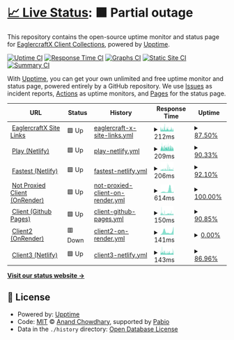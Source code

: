 # [📈 Live Status](https://eaglercraftx1-8.github.io/eaglercraft-uptime): <!--live status--> **🟧 Partial outage**

This repository contains the open-source uptime monitor and status page for [EaglercraftX Client Collections](https://git.eaglercraft.win/EaglercraftX-Client-Collections), powered by [Upptime](https://github.com/upptime/upptime).

[![Uptime CI](https://github.com/eaglercraftx1-8/eaglercraft-uptime/workflows/Uptime%20CI/badge.svg)](https://github.com/eaglercraftx1-8/eaglercraft-uptime/actions?query=workflow%3A%22Uptime+CI%22)
[![Response Time CI](https://github.com/eaglercraftx1-8/eaglercraft-uptime/workflows/Response%20Time%20CI/badge.svg)](https://github.com/eaglercraftx1-8/eaglercraft-uptime/actions?query=workflow%3A%22Response+Time+CI%22)
[![Graphs CI](https://github.com/eaglercraftx1-8/eaglercraft-uptime/workflows/Graphs%20CI/badge.svg)](https://github.com/eaglercraftx1-8/eaglercraft-uptime/actions?query=workflow%3A%22Graphs+CI%22)
[![Static Site CI](https://github.com/eaglercraftx1-8/eaglercraft-uptime/workflows/Static%20Site%20CI/badge.svg)](https://github.com/eaglercraftx1-8/eaglercraft-uptime/actions?query=workflow%3A%22Static+Site+CI%22)
[![Summary CI](https://github.com/eaglercraftx1-8/eaglercraft-uptime/workflows/Summary%20CI/badge.svg)](https://github.com/eaglercraftx1-8/eaglercraft-uptime/actions?query=workflow%3A%22Summary+CI%22)

With [Upptime](https://upptime.js.org), you can get your own unlimited and free uptime monitor and status page, powered entirely by a GitHub repository. We use [Issues](https://github.com/eaglercraftx1-8/eaglercraft-uptime/issues) as incident reports, [Actions](https://github.com/eaglercraftx1-8/eaglercraft-uptime/actions) as uptime monitors, and [Pages](https://eaglercraftx1-8.github.io/eaglercraft-uptime) for the status page.

<!--start: status pages-->
<!-- This summary is generated by Upptime (https://github.com/upptime/upptime) -->
<!-- Do not edit this manually, your changes will be overwritten -->
<!-- prettier-ignore -->
| URL | Status | History | Response Time | Uptime |
| --- | ------ | ------- | ------------- | ------ |
| <img alt="" src="https://icons.duckduckgo.com/ip3/www.eaglercraft.win.ico" height="13"> [EaglercraftX Site Links](https://www.eaglercraft.win) | 🟩 Up | [eaglercraft-x-site-links.yml](https://github.com/eaglercraftx1-8/eaglercraft-uptime/commits/HEAD/history/eaglercraft-x-site-links.yml) | <details><summary><img alt="Response time graph" src="./graphs/eaglercraft-x-site-links/response-time-week.png" height="20"> 212ms</summary><br><a href="https://eaglercraftx1-8.github.io/eaglercraft-uptime/history/eaglercraft-x-site-links"><img alt="Response time 201" src="https://img.shields.io/endpoint?url=https%3A%2F%2Fraw.githubusercontent.com%2Feaglercraftx1-8%2Feaglercraft-uptime%2FHEAD%2Fapi%2Feaglercraft-x-site-links%2Fresponse-time.json"></a><br><a href="https://eaglercraftx1-8.github.io/eaglercraft-uptime/history/eaglercraft-x-site-links"><img alt="24-hour response time 221" src="https://img.shields.io/endpoint?url=https%3A%2F%2Fraw.githubusercontent.com%2Feaglercraftx1-8%2Feaglercraft-uptime%2FHEAD%2Fapi%2Feaglercraft-x-site-links%2Fresponse-time-day.json"></a><br><a href="https://eaglercraftx1-8.github.io/eaglercraft-uptime/history/eaglercraft-x-site-links"><img alt="7-day response time 212" src="https://img.shields.io/endpoint?url=https%3A%2F%2Fraw.githubusercontent.com%2Feaglercraftx1-8%2Feaglercraft-uptime%2FHEAD%2Fapi%2Feaglercraft-x-site-links%2Fresponse-time-week.json"></a><br><a href="https://eaglercraftx1-8.github.io/eaglercraft-uptime/history/eaglercraft-x-site-links"><img alt="30-day response time 202" src="https://img.shields.io/endpoint?url=https%3A%2F%2Fraw.githubusercontent.com%2Feaglercraftx1-8%2Feaglercraft-uptime%2FHEAD%2Fapi%2Feaglercraft-x-site-links%2Fresponse-time-month.json"></a><br><a href="https://eaglercraftx1-8.github.io/eaglercraft-uptime/history/eaglercraft-x-site-links"><img alt="1-year response time 201" src="https://img.shields.io/endpoint?url=https%3A%2F%2Fraw.githubusercontent.com%2Feaglercraftx1-8%2Feaglercraft-uptime%2FHEAD%2Fapi%2Feaglercraft-x-site-links%2Fresponse-time-year.json"></a></details> | <details><summary><a href="https://eaglercraftx1-8.github.io/eaglercraft-uptime/history/eaglercraft-x-site-links">87.50%</a></summary><a href="https://eaglercraftx1-8.github.io/eaglercraft-uptime/history/eaglercraft-x-site-links"><img alt="All-time uptime 96.35%" src="https://img.shields.io/endpoint?url=https%3A%2F%2Fraw.githubusercontent.com%2Feaglercraftx1-8%2Feaglercraft-uptime%2FHEAD%2Fapi%2Feaglercraft-x-site-links%2Fuptime.json"></a><br><a href="https://eaglercraftx1-8.github.io/eaglercraft-uptime/history/eaglercraft-x-site-links"><img alt="24-hour uptime 67.75%" src="https://img.shields.io/endpoint?url=https%3A%2F%2Fraw.githubusercontent.com%2Feaglercraftx1-8%2Feaglercraft-uptime%2FHEAD%2Fapi%2Feaglercraft-x-site-links%2Fuptime-day.json"></a><br><a href="https://eaglercraftx1-8.github.io/eaglercraft-uptime/history/eaglercraft-x-site-links"><img alt="7-day uptime 87.50%" src="https://img.shields.io/endpoint?url=https%3A%2F%2Fraw.githubusercontent.com%2Feaglercraftx1-8%2Feaglercraft-uptime%2FHEAD%2Fapi%2Feaglercraft-x-site-links%2Fuptime-week.json"></a><br><a href="https://eaglercraftx1-8.github.io/eaglercraft-uptime/history/eaglercraft-x-site-links"><img alt="30-day uptime 90.85%" src="https://img.shields.io/endpoint?url=https%3A%2F%2Fraw.githubusercontent.com%2Feaglercraftx1-8%2Feaglercraft-uptime%2FHEAD%2Fapi%2Feaglercraft-x-site-links%2Fuptime-month.json"></a><br><a href="https://eaglercraftx1-8.github.io/eaglercraft-uptime/history/eaglercraft-x-site-links"><img alt="1-year uptime 96.35%" src="https://img.shields.io/endpoint?url=https%3A%2F%2Fraw.githubusercontent.com%2Feaglercraftx1-8%2Feaglercraft-uptime%2FHEAD%2Fapi%2Feaglercraft-x-site-links%2Fuptime-year.json"></a></details>
| <img alt="" src="https://icons.duckduckgo.com/ip3/play.eaglercraft.win.ico" height="13"> [Play (Netlify)](https://play.eaglercraft.win) | 🟩 Up | [play-netlify.yml](https://github.com/eaglercraftx1-8/eaglercraft-uptime/commits/HEAD/history/play-netlify.yml) | <details><summary><img alt="Response time graph" src="./graphs/play-netlify/response-time-week.png" height="20"> 209ms</summary><br><a href="https://eaglercraftx1-8.github.io/eaglercraft-uptime/history/play-netlify"><img alt="Response time 204" src="https://img.shields.io/endpoint?url=https%3A%2F%2Fraw.githubusercontent.com%2Feaglercraftx1-8%2Feaglercraft-uptime%2FHEAD%2Fapi%2Fplay-netlify%2Fresponse-time.json"></a><br><a href="https://eaglercraftx1-8.github.io/eaglercraft-uptime/history/play-netlify"><img alt="24-hour response time 178" src="https://img.shields.io/endpoint?url=https%3A%2F%2Fraw.githubusercontent.com%2Feaglercraftx1-8%2Feaglercraft-uptime%2FHEAD%2Fapi%2Fplay-netlify%2Fresponse-time-day.json"></a><br><a href="https://eaglercraftx1-8.github.io/eaglercraft-uptime/history/play-netlify"><img alt="7-day response time 209" src="https://img.shields.io/endpoint?url=https%3A%2F%2Fraw.githubusercontent.com%2Feaglercraftx1-8%2Feaglercraft-uptime%2FHEAD%2Fapi%2Fplay-netlify%2Fresponse-time-week.json"></a><br><a href="https://eaglercraftx1-8.github.io/eaglercraft-uptime/history/play-netlify"><img alt="30-day response time 199" src="https://img.shields.io/endpoint?url=https%3A%2F%2Fraw.githubusercontent.com%2Feaglercraftx1-8%2Feaglercraft-uptime%2FHEAD%2Fapi%2Fplay-netlify%2Fresponse-time-month.json"></a><br><a href="https://eaglercraftx1-8.github.io/eaglercraft-uptime/history/play-netlify"><img alt="1-year response time 204" src="https://img.shields.io/endpoint?url=https%3A%2F%2Fraw.githubusercontent.com%2Feaglercraftx1-8%2Feaglercraft-uptime%2FHEAD%2Fapi%2Fplay-netlify%2Fresponse-time-year.json"></a></details> | <details><summary><a href="https://eaglercraftx1-8.github.io/eaglercraft-uptime/history/play-netlify">90.33%</a></summary><a href="https://eaglercraftx1-8.github.io/eaglercraft-uptime/history/play-netlify"><img alt="All-time uptime 96.17%" src="https://img.shields.io/endpoint?url=https%3A%2F%2Fraw.githubusercontent.com%2Feaglercraftx1-8%2Feaglercraft-uptime%2FHEAD%2Fapi%2Fplay-netlify%2Fuptime.json"></a><br><a href="https://eaglercraftx1-8.github.io/eaglercraft-uptime/history/play-netlify"><img alt="24-hour uptime 91.27%" src="https://img.shields.io/endpoint?url=https%3A%2F%2Fraw.githubusercontent.com%2Feaglercraftx1-8%2Feaglercraft-uptime%2FHEAD%2Fapi%2Fplay-netlify%2Fuptime-day.json"></a><br><a href="https://eaglercraftx1-8.github.io/eaglercraft-uptime/history/play-netlify"><img alt="7-day uptime 90.33%" src="https://img.shields.io/endpoint?url=https%3A%2F%2Fraw.githubusercontent.com%2Feaglercraftx1-8%2Feaglercraft-uptime%2FHEAD%2Fapi%2Fplay-netlify%2Fuptime-week.json"></a><br><a href="https://eaglercraftx1-8.github.io/eaglercraft-uptime/history/play-netlify"><img alt="30-day uptime 90.41%" src="https://img.shields.io/endpoint?url=https%3A%2F%2Fraw.githubusercontent.com%2Feaglercraftx1-8%2Feaglercraft-uptime%2FHEAD%2Fapi%2Fplay-netlify%2Fuptime-month.json"></a><br><a href="https://eaglercraftx1-8.github.io/eaglercraft-uptime/history/play-netlify"><img alt="1-year uptime 96.17%" src="https://img.shields.io/endpoint?url=https%3A%2F%2Fraw.githubusercontent.com%2Feaglercraftx1-8%2Feaglercraft-uptime%2FHEAD%2Fapi%2Fplay-netlify%2Fuptime-year.json"></a></details>
| <img alt="" src="https://icons.duckduckgo.com/ip3/fastest.eaglercraft.win.ico" height="13"> [Fastest (Netlify)](https://fastest.eaglercraft.win) | 🟩 Up | [fastest-netlify.yml](https://github.com/eaglercraftx1-8/eaglercraft-uptime/commits/HEAD/history/fastest-netlify.yml) | <details><summary><img alt="Response time graph" src="./graphs/fastest-netlify/response-time-week.png" height="20"> 206ms</summary><br><a href="https://eaglercraftx1-8.github.io/eaglercraft-uptime/history/fastest-netlify"><img alt="Response time 194" src="https://img.shields.io/endpoint?url=https%3A%2F%2Fraw.githubusercontent.com%2Feaglercraftx1-8%2Feaglercraft-uptime%2FHEAD%2Fapi%2Ffastest-netlify%2Fresponse-time.json"></a><br><a href="https://eaglercraftx1-8.github.io/eaglercraft-uptime/history/fastest-netlify"><img alt="24-hour response time 134" src="https://img.shields.io/endpoint?url=https%3A%2F%2Fraw.githubusercontent.com%2Feaglercraftx1-8%2Feaglercraft-uptime%2FHEAD%2Fapi%2Ffastest-netlify%2Fresponse-time-day.json"></a><br><a href="https://eaglercraftx1-8.github.io/eaglercraft-uptime/history/fastest-netlify"><img alt="7-day response time 206" src="https://img.shields.io/endpoint?url=https%3A%2F%2Fraw.githubusercontent.com%2Feaglercraftx1-8%2Feaglercraft-uptime%2FHEAD%2Fapi%2Ffastest-netlify%2Fresponse-time-week.json"></a><br><a href="https://eaglercraftx1-8.github.io/eaglercraft-uptime/history/fastest-netlify"><img alt="30-day response time 191" src="https://img.shields.io/endpoint?url=https%3A%2F%2Fraw.githubusercontent.com%2Feaglercraftx1-8%2Feaglercraft-uptime%2FHEAD%2Fapi%2Ffastest-netlify%2Fresponse-time-month.json"></a><br><a href="https://eaglercraftx1-8.github.io/eaglercraft-uptime/history/fastest-netlify"><img alt="1-year response time 194" src="https://img.shields.io/endpoint?url=https%3A%2F%2Fraw.githubusercontent.com%2Feaglercraftx1-8%2Feaglercraft-uptime%2FHEAD%2Fapi%2Ffastest-netlify%2Fresponse-time-year.json"></a></details> | <details><summary><a href="https://eaglercraftx1-8.github.io/eaglercraft-uptime/history/fastest-netlify">92.10%</a></summary><a href="https://eaglercraftx1-8.github.io/eaglercraft-uptime/history/fastest-netlify"><img alt="All-time uptime 96.87%" src="https://img.shields.io/endpoint?url=https%3A%2F%2Fraw.githubusercontent.com%2Feaglercraftx1-8%2Feaglercraft-uptime%2FHEAD%2Fapi%2Ffastest-netlify%2Fuptime.json"></a><br><a href="https://eaglercraftx1-8.github.io/eaglercraft-uptime/history/fastest-netlify"><img alt="24-hour uptime 98.60%" src="https://img.shields.io/endpoint?url=https%3A%2F%2Fraw.githubusercontent.com%2Feaglercraftx1-8%2Feaglercraft-uptime%2FHEAD%2Fapi%2Ffastest-netlify%2Fuptime-day.json"></a><br><a href="https://eaglercraftx1-8.github.io/eaglercraft-uptime/history/fastest-netlify"><img alt="7-day uptime 92.10%" src="https://img.shields.io/endpoint?url=https%3A%2F%2Fraw.githubusercontent.com%2Feaglercraftx1-8%2Feaglercraft-uptime%2FHEAD%2Fapi%2Ffastest-netlify%2Fuptime-week.json"></a><br><a href="https://eaglercraftx1-8.github.io/eaglercraft-uptime/history/fastest-netlify"><img alt="30-day uptime 92.17%" src="https://img.shields.io/endpoint?url=https%3A%2F%2Fraw.githubusercontent.com%2Feaglercraftx1-8%2Feaglercraft-uptime%2FHEAD%2Fapi%2Ffastest-netlify%2Fuptime-month.json"></a><br><a href="https://eaglercraftx1-8.github.io/eaglercraft-uptime/history/fastest-netlify"><img alt="1-year uptime 96.87%" src="https://img.shields.io/endpoint?url=https%3A%2F%2Fraw.githubusercontent.com%2Feaglercraftx1-8%2Feaglercraft-uptime%2FHEAD%2Fapi%2Ffastest-netlify%2Fuptime-year.json"></a></details>
| <img alt="" src="https://icons.duckduckgo.com/ip3/notproxiedclient.eaglercraft.win.ico" height="13"> [Not Proxied Client (OnRender)](https://notproxiedclient.eaglercraft.win) | 🟩 Up | [not-proxied-client-on-render.yml](https://github.com/eaglercraftx1-8/eaglercraft-uptime/commits/HEAD/history/not-proxied-client-on-render.yml) | <details><summary><img alt="Response time graph" src="./graphs/not-proxied-client-on-render/response-time-week.png" height="20"> 614ms</summary><br><a href="https://eaglercraftx1-8.github.io/eaglercraft-uptime/history/not-proxied-client-on-render"><img alt="Response time 379" src="https://img.shields.io/endpoint?url=https%3A%2F%2Fraw.githubusercontent.com%2Feaglercraftx1-8%2Feaglercraft-uptime%2FHEAD%2Fapi%2Fnot-proxied-client-on-render%2Fresponse-time.json"></a><br><a href="https://eaglercraftx1-8.github.io/eaglercraft-uptime/history/not-proxied-client-on-render"><img alt="24-hour response time 674" src="https://img.shields.io/endpoint?url=https%3A%2F%2Fraw.githubusercontent.com%2Feaglercraftx1-8%2Feaglercraft-uptime%2FHEAD%2Fapi%2Fnot-proxied-client-on-render%2Fresponse-time-day.json"></a><br><a href="https://eaglercraftx1-8.github.io/eaglercraft-uptime/history/not-proxied-client-on-render"><img alt="7-day response time 614" src="https://img.shields.io/endpoint?url=https%3A%2F%2Fraw.githubusercontent.com%2Feaglercraftx1-8%2Feaglercraft-uptime%2FHEAD%2Fapi%2Fnot-proxied-client-on-render%2Fresponse-time-week.json"></a><br><a href="https://eaglercraftx1-8.github.io/eaglercraft-uptime/history/not-proxied-client-on-render"><img alt="30-day response time 395" src="https://img.shields.io/endpoint?url=https%3A%2F%2Fraw.githubusercontent.com%2Feaglercraftx1-8%2Feaglercraft-uptime%2FHEAD%2Fapi%2Fnot-proxied-client-on-render%2Fresponse-time-month.json"></a><br><a href="https://eaglercraftx1-8.github.io/eaglercraft-uptime/history/not-proxied-client-on-render"><img alt="1-year response time 379" src="https://img.shields.io/endpoint?url=https%3A%2F%2Fraw.githubusercontent.com%2Feaglercraftx1-8%2Feaglercraft-uptime%2FHEAD%2Fapi%2Fnot-proxied-client-on-render%2Fresponse-time-year.json"></a></details> | <details><summary><a href="https://eaglercraftx1-8.github.io/eaglercraft-uptime/history/not-proxied-client-on-render">100.00%</a></summary><a href="https://eaglercraftx1-8.github.io/eaglercraft-uptime/history/not-proxied-client-on-render"><img alt="All-time uptime 100.00%" src="https://img.shields.io/endpoint?url=https%3A%2F%2Fraw.githubusercontent.com%2Feaglercraftx1-8%2Feaglercraft-uptime%2FHEAD%2Fapi%2Fnot-proxied-client-on-render%2Fuptime.json"></a><br><a href="https://eaglercraftx1-8.github.io/eaglercraft-uptime/history/not-proxied-client-on-render"><img alt="24-hour uptime 100.00%" src="https://img.shields.io/endpoint?url=https%3A%2F%2Fraw.githubusercontent.com%2Feaglercraftx1-8%2Feaglercraft-uptime%2FHEAD%2Fapi%2Fnot-proxied-client-on-render%2Fuptime-day.json"></a><br><a href="https://eaglercraftx1-8.github.io/eaglercraft-uptime/history/not-proxied-client-on-render"><img alt="7-day uptime 100.00%" src="https://img.shields.io/endpoint?url=https%3A%2F%2Fraw.githubusercontent.com%2Feaglercraftx1-8%2Feaglercraft-uptime%2FHEAD%2Fapi%2Fnot-proxied-client-on-render%2Fuptime-week.json"></a><br><a href="https://eaglercraftx1-8.github.io/eaglercraft-uptime/history/not-proxied-client-on-render"><img alt="30-day uptime 100.00%" src="https://img.shields.io/endpoint?url=https%3A%2F%2Fraw.githubusercontent.com%2Feaglercraftx1-8%2Feaglercraft-uptime%2FHEAD%2Fapi%2Fnot-proxied-client-on-render%2Fuptime-month.json"></a><br><a href="https://eaglercraftx1-8.github.io/eaglercraft-uptime/history/not-proxied-client-on-render"><img alt="1-year uptime 100.00%" src="https://img.shields.io/endpoint?url=https%3A%2F%2Fraw.githubusercontent.com%2Feaglercraftx1-8%2Feaglercraft-uptime%2FHEAD%2Fapi%2Fnot-proxied-client-on-render%2Fuptime-year.json"></a></details>
| <img alt="" src="https://icons.duckduckgo.com/ip3/client.eaglercraft.win.ico" height="13"> [Client (Github Pages)](https://client.eaglercraft.win) | 🟩 Up | [client-github-pages.yml](https://github.com/eaglercraftx1-8/eaglercraft-uptime/commits/HEAD/history/client-github-pages.yml) | <details><summary><img alt="Response time graph" src="./graphs/client-github-pages/response-time-week.png" height="20"> 150ms</summary><br><a href="https://eaglercraftx1-8.github.io/eaglercraft-uptime/history/client-github-pages"><img alt="Response time 141" src="https://img.shields.io/endpoint?url=https%3A%2F%2Fraw.githubusercontent.com%2Feaglercraftx1-8%2Feaglercraft-uptime%2FHEAD%2Fapi%2Fclient-github-pages%2Fresponse-time.json"></a><br><a href="https://eaglercraftx1-8.github.io/eaglercraft-uptime/history/client-github-pages"><img alt="24-hour response time 122" src="https://img.shields.io/endpoint?url=https%3A%2F%2Fraw.githubusercontent.com%2Feaglercraftx1-8%2Feaglercraft-uptime%2FHEAD%2Fapi%2Fclient-github-pages%2Fresponse-time-day.json"></a><br><a href="https://eaglercraftx1-8.github.io/eaglercraft-uptime/history/client-github-pages"><img alt="7-day response time 150" src="https://img.shields.io/endpoint?url=https%3A%2F%2Fraw.githubusercontent.com%2Feaglercraftx1-8%2Feaglercraft-uptime%2FHEAD%2Fapi%2Fclient-github-pages%2Fresponse-time-week.json"></a><br><a href="https://eaglercraftx1-8.github.io/eaglercraft-uptime/history/client-github-pages"><img alt="30-day response time 145" src="https://img.shields.io/endpoint?url=https%3A%2F%2Fraw.githubusercontent.com%2Feaglercraftx1-8%2Feaglercraft-uptime%2FHEAD%2Fapi%2Fclient-github-pages%2Fresponse-time-month.json"></a><br><a href="https://eaglercraftx1-8.github.io/eaglercraft-uptime/history/client-github-pages"><img alt="1-year response time 141" src="https://img.shields.io/endpoint?url=https%3A%2F%2Fraw.githubusercontent.com%2Feaglercraftx1-8%2Feaglercraft-uptime%2FHEAD%2Fapi%2Fclient-github-pages%2Fresponse-time-year.json"></a></details> | <details><summary><a href="https://eaglercraftx1-8.github.io/eaglercraft-uptime/history/client-github-pages">90.85%</a></summary><a href="https://eaglercraftx1-8.github.io/eaglercraft-uptime/history/client-github-pages"><img alt="All-time uptime 96.23%" src="https://img.shields.io/endpoint?url=https%3A%2F%2Fraw.githubusercontent.com%2Feaglercraftx1-8%2Feaglercraft-uptime%2FHEAD%2Fapi%2Fclient-github-pages%2Fuptime.json"></a><br><a href="https://eaglercraftx1-8.github.io/eaglercraft-uptime/history/client-github-pages"><img alt="24-hour uptime 90.33%" src="https://img.shields.io/endpoint?url=https%3A%2F%2Fraw.githubusercontent.com%2Feaglercraftx1-8%2Feaglercraft-uptime%2FHEAD%2Fapi%2Fclient-github-pages%2Fuptime-day.json"></a><br><a href="https://eaglercraftx1-8.github.io/eaglercraft-uptime/history/client-github-pages"><img alt="7-day uptime 90.85%" src="https://img.shields.io/endpoint?url=https%3A%2F%2Fraw.githubusercontent.com%2Feaglercraftx1-8%2Feaglercraft-uptime%2FHEAD%2Fapi%2Fclient-github-pages%2Fuptime-week.json"></a><br><a href="https://eaglercraftx1-8.github.io/eaglercraft-uptime/history/client-github-pages"><img alt="30-day uptime 90.56%" src="https://img.shields.io/endpoint?url=https%3A%2F%2Fraw.githubusercontent.com%2Feaglercraftx1-8%2Feaglercraft-uptime%2FHEAD%2Fapi%2Fclient-github-pages%2Fuptime-month.json"></a><br><a href="https://eaglercraftx1-8.github.io/eaglercraft-uptime/history/client-github-pages"><img alt="1-year uptime 96.23%" src="https://img.shields.io/endpoint?url=https%3A%2F%2Fraw.githubusercontent.com%2Feaglercraftx1-8%2Feaglercraft-uptime%2FHEAD%2Fapi%2Fclient-github-pages%2Fuptime-year.json"></a></details>
| <img alt="" src="https://icons.duckduckgo.com/ip3/client2.eaglercraft.win.ico" height="13"> [Client2 (OnRender)](https://client2.eaglercraft.win) | 🟥 Down | [client2-on-render.yml](https://github.com/eaglercraftx1-8/eaglercraft-uptime/commits/HEAD/history/client2-on-render.yml) | <details><summary><img alt="Response time graph" src="./graphs/client2-on-render/response-time-week.png" height="20"> 141ms</summary><br><a href="https://eaglercraftx1-8.github.io/eaglercraft-uptime/history/client2-on-render"><img alt="Response time 140" src="https://img.shields.io/endpoint?url=https%3A%2F%2Fraw.githubusercontent.com%2Feaglercraftx1-8%2Feaglercraft-uptime%2FHEAD%2Fapi%2Fclient2-on-render%2Fresponse-time.json"></a><br><a href="https://eaglercraftx1-8.github.io/eaglercraft-uptime/history/client2-on-render"><img alt="24-hour response time 59" src="https://img.shields.io/endpoint?url=https%3A%2F%2Fraw.githubusercontent.com%2Feaglercraftx1-8%2Feaglercraft-uptime%2FHEAD%2Fapi%2Fclient2-on-render%2Fresponse-time-day.json"></a><br><a href="https://eaglercraftx1-8.github.io/eaglercraft-uptime/history/client2-on-render"><img alt="7-day response time 141" src="https://img.shields.io/endpoint?url=https%3A%2F%2Fraw.githubusercontent.com%2Feaglercraftx1-8%2Feaglercraft-uptime%2FHEAD%2Fapi%2Fclient2-on-render%2Fresponse-time-week.json"></a><br><a href="https://eaglercraftx1-8.github.io/eaglercraft-uptime/history/client2-on-render"><img alt="30-day response time 148" src="https://img.shields.io/endpoint?url=https%3A%2F%2Fraw.githubusercontent.com%2Feaglercraftx1-8%2Feaglercraft-uptime%2FHEAD%2Fapi%2Fclient2-on-render%2Fresponse-time-month.json"></a><br><a href="https://eaglercraftx1-8.github.io/eaglercraft-uptime/history/client2-on-render"><img alt="1-year response time 140" src="https://img.shields.io/endpoint?url=https%3A%2F%2Fraw.githubusercontent.com%2Feaglercraftx1-8%2Feaglercraft-uptime%2FHEAD%2Fapi%2Fclient2-on-render%2Fresponse-time-year.json"></a></details> | <details><summary><a href="https://eaglercraftx1-8.github.io/eaglercraft-uptime/history/client2-on-render">0.00%</a></summary><a href="https://eaglercraftx1-8.github.io/eaglercraft-uptime/history/client2-on-render"><img alt="All-time uptime 0.00%" src="https://img.shields.io/endpoint?url=https%3A%2F%2Fraw.githubusercontent.com%2Feaglercraftx1-8%2Feaglercraft-uptime%2FHEAD%2Fapi%2Fclient2-on-render%2Fuptime.json"></a><br><a href="https://eaglercraftx1-8.github.io/eaglercraft-uptime/history/client2-on-render"><img alt="24-hour uptime 0.00%" src="https://img.shields.io/endpoint?url=https%3A%2F%2Fraw.githubusercontent.com%2Feaglercraftx1-8%2Feaglercraft-uptime%2FHEAD%2Fapi%2Fclient2-on-render%2Fuptime-day.json"></a><br><a href="https://eaglercraftx1-8.github.io/eaglercraft-uptime/history/client2-on-render"><img alt="7-day uptime 0.00%" src="https://img.shields.io/endpoint?url=https%3A%2F%2Fraw.githubusercontent.com%2Feaglercraftx1-8%2Feaglercraft-uptime%2FHEAD%2Fapi%2Fclient2-on-render%2Fuptime-week.json"></a><br><a href="https://eaglercraftx1-8.github.io/eaglercraft-uptime/history/client2-on-render"><img alt="30-day uptime 0.00%" src="https://img.shields.io/endpoint?url=https%3A%2F%2Fraw.githubusercontent.com%2Feaglercraftx1-8%2Feaglercraft-uptime%2FHEAD%2Fapi%2Fclient2-on-render%2Fuptime-month.json"></a><br><a href="https://eaglercraftx1-8.github.io/eaglercraft-uptime/history/client2-on-render"><img alt="1-year uptime 0.00%" src="https://img.shields.io/endpoint?url=https%3A%2F%2Fraw.githubusercontent.com%2Feaglercraftx1-8%2Feaglercraft-uptime%2FHEAD%2Fapi%2Fclient2-on-render%2Fuptime-year.json"></a></details>
| <img alt="" src="https://icons.duckduckgo.com/ip3/client3.eaglercraft.win.ico" height="13"> [Client3 (Netlify)](https://client3.eaglercraft.win) | 🟩 Up | [client3-netlify.yml](https://github.com/eaglercraftx1-8/eaglercraft-uptime/commits/HEAD/history/client3-netlify.yml) | <details><summary><img alt="Response time graph" src="./graphs/client3-netlify/response-time-week.png" height="20"> 143ms</summary><br><a href="https://eaglercraftx1-8.github.io/eaglercraft-uptime/history/client3-netlify"><img alt="Response time 162" src="https://img.shields.io/endpoint?url=https%3A%2F%2Fraw.githubusercontent.com%2Feaglercraftx1-8%2Feaglercraft-uptime%2FHEAD%2Fapi%2Fclient3-netlify%2Fresponse-time.json"></a><br><a href="https://eaglercraftx1-8.github.io/eaglercraft-uptime/history/client3-netlify"><img alt="24-hour response time 143" src="https://img.shields.io/endpoint?url=https%3A%2F%2Fraw.githubusercontent.com%2Feaglercraftx1-8%2Feaglercraft-uptime%2FHEAD%2Fapi%2Fclient3-netlify%2Fresponse-time-day.json"></a><br><a href="https://eaglercraftx1-8.github.io/eaglercraft-uptime/history/client3-netlify"><img alt="7-day response time 143" src="https://img.shields.io/endpoint?url=https%3A%2F%2Fraw.githubusercontent.com%2Feaglercraftx1-8%2Feaglercraft-uptime%2FHEAD%2Fapi%2Fclient3-netlify%2Fresponse-time-week.json"></a><br><a href="https://eaglercraftx1-8.github.io/eaglercraft-uptime/history/client3-netlify"><img alt="30-day response time 158" src="https://img.shields.io/endpoint?url=https%3A%2F%2Fraw.githubusercontent.com%2Feaglercraftx1-8%2Feaglercraft-uptime%2FHEAD%2Fapi%2Fclient3-netlify%2Fresponse-time-month.json"></a><br><a href="https://eaglercraftx1-8.github.io/eaglercraft-uptime/history/client3-netlify"><img alt="1-year response time 162" src="https://img.shields.io/endpoint?url=https%3A%2F%2Fraw.githubusercontent.com%2Feaglercraftx1-8%2Feaglercraft-uptime%2FHEAD%2Fapi%2Fclient3-netlify%2Fresponse-time-year.json"></a></details> | <details><summary><a href="https://eaglercraftx1-8.github.io/eaglercraft-uptime/history/client3-netlify">86.96%</a></summary><a href="https://eaglercraftx1-8.github.io/eaglercraft-uptime/history/client3-netlify"><img alt="All-time uptime 96.39%" src="https://img.shields.io/endpoint?url=https%3A%2F%2Fraw.githubusercontent.com%2Feaglercraftx1-8%2Feaglercraft-uptime%2FHEAD%2Fapi%2Fclient3-netlify%2Fuptime.json"></a><br><a href="https://eaglercraftx1-8.github.io/eaglercraft-uptime/history/client3-netlify"><img alt="24-hour uptime 74.20%" src="https://img.shields.io/endpoint?url=https%3A%2F%2Fraw.githubusercontent.com%2Feaglercraftx1-8%2Feaglercraft-uptime%2FHEAD%2Fapi%2Fclient3-netlify%2Fuptime-day.json"></a><br><a href="https://eaglercraftx1-8.github.io/eaglercraft-uptime/history/client3-netlify"><img alt="7-day uptime 86.96%" src="https://img.shields.io/endpoint?url=https%3A%2F%2Fraw.githubusercontent.com%2Feaglercraftx1-8%2Feaglercraft-uptime%2FHEAD%2Fapi%2Fclient3-netlify%2Fuptime-week.json"></a><br><a href="https://eaglercraftx1-8.github.io/eaglercraft-uptime/history/client3-netlify"><img alt="30-day uptime 90.94%" src="https://img.shields.io/endpoint?url=https%3A%2F%2Fraw.githubusercontent.com%2Feaglercraftx1-8%2Feaglercraft-uptime%2FHEAD%2Fapi%2Fclient3-netlify%2Fuptime-month.json"></a><br><a href="https://eaglercraftx1-8.github.io/eaglercraft-uptime/history/client3-netlify"><img alt="1-year uptime 96.39%" src="https://img.shields.io/endpoint?url=https%3A%2F%2Fraw.githubusercontent.com%2Feaglercraftx1-8%2Feaglercraft-uptime%2FHEAD%2Fapi%2Fclient3-netlify%2Fuptime-year.json"></a></details>

<!--end: status pages-->

[**Visit our status website →**](https://eaglercraftx1-8.github.io/eaglercraft-uptime)

## 📄 License

- Powered by: [Upptime](https://github.com/upptime/upptime)
- Code: [MIT](./LICENSE) © [Anand Chowdhary](https://anandchowdhary.com), supported by [Pabio](https://pabio.com)
- Data in the `./history` directory: [Open Database License](https://opendatacommons.org/licenses/odbl/1-0/)
